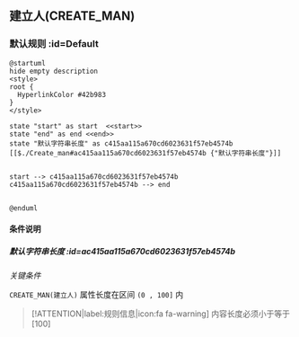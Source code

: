 ## 建立人(CREATE_MAN) <!-- {docsify-ignore-all} -->

   

### 默认规则 :id=Default

```plantuml
@startuml
hide empty description
<style>
root {
  HyperlinkColor #42b983
}
</style>

state "start" as start  <<start>>
state "end" as end <<end>>
state "默认字符串长度" as c415aa115a670cd6023631f57eb4574b [[$./Create_man#ac415aa115a670cd6023631f57eb4574b {"默认字符串长度"}]]


start --> c415aa115a670cd6023631f57eb4574b 
c415aa115a670cd6023631f57eb4574b --> end 


@enduml
```

#### 条件说明

##### 默认字符串长度 :id=ac415aa115a670cd6023631f57eb4574b


*关键条件*


`CREATE_MAN(建立人)` 属性长度在区间 `(0 , 100]` 内

> [!ATTENTION|label:规则信息|icon:fa fa-warning]
> 内容长度必须小于等于[100]







